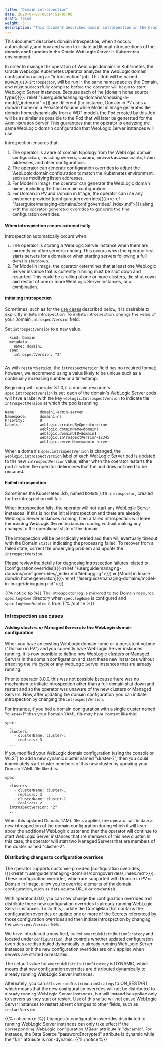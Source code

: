 ```yaml
---
title: "Domain introspection"
date: 2020-07-07T08:14:51-05:00
draft: false
weight: 5
description: "This document describes domain introspection in the Oracle WebLogic Server in Kubernetes environment."
---
```



This document describes domain introspection, when it occurs automatically, and how and when to initiate additional introspections of the domain configuration in the Oracle WebLogic Server in Kubernetes environment.

In order to manage the operation of WebLogic domains in Kubernetes, the Oracle WebLogic Kubernetes Operator analyzes the WebLogic
domain configuration using an "introspection" job. This Job will be named `DOMAIN_UID-introspector`, will be run in the same namespace as the Domain, and must successfully complete before the operator will begin to start WebLogic Server instances. Because each of the
[domain home source types]({{< relref "/userguide/managing-domains/choosing-a-model/_index.md" >}}) are different (for instance, Domain in PV uses a domain home on a PersistentVolume while Model in Image generates the domain home dynamically from a WDT model), the Pod created by this Job will be
as similar as possible to the Pod that will later be generated for the Administration Server. This guarantees that the operator is
analyzing the same WebLogic domain configuration that WebLogic Server instances will use.

Introspection ensures that:
1. The operator is aware of domain topology from the WebLogic domain configuration, including servers, clusters, network access points, listen addresses, and other configurations.
2. The operator can generate configuration overrides to adjust the WebLogic domain configuration to match the Kubernetes environment, such as modifying listen addresses.
3. For Model in Image, the operator can generate the WebLogic domain home, including the final domain configuration.
4. For Domain in PV and Domain in Image, the operator can use any customer-provided [configuration overrides]({{<relref "/userguide/managing-domains/configoverrides/_index.md">}}) along with the operator-generated overrides to generate the final configuration overrides.

#### When introspection occurs automatically

Introspection automatically occurs when:
1. The operator is starting a WebLogic Server instance when there are currently no other servers running. This occurs when the operator first starts servers for a domain or when starting servers following a full domain shutdown.
2. For Model in Image, the operator determines that at least one WebLogic Server instance that is currently running must be shut down and restarted. This could be a rolling of one or more clusters, the shut down and restart of one or more WebLogic Server instances, or a combination.

#### Initiating introspection

Sometimes, such as for the [use cases](#introspection-use-cases) described below, it is desirable to explicitly initiate introspection. To initiate introspection, change the value of your Domain `introspectVersion` field.

Set `introspectVersion` to a new value.

```
  kind: Domain
  metadata:
    name: domain1
  spec:
    introspectVersion: "2"
    ...
```

As with `restartVersion`, the `introspectVersion` field has no required format; however, we recommend using a value likely to be unique such as a continually increasing number or a timestamp.

Beginning with operator 3.1.0, if a domain resource's `spec.introspectVersion` is set, each of the domain's WebLogic Server pods will have a label with the key `weblogic.IntrospectVersion` to indicate the `introspectVersion` at which the pod is running.

```
Name:           domain1-admin-server
Namespace:      domain1-ns
Priority:       0
Labels:         weblogic.createdByOperator=true
                weblogic.domainName=domain1
                weblogic.domainUID=domain1
                weblogic.introspectVersion=12345
                weblogic.serverName=admin-server
```

When a domain's `spec.intrsopectVersion` is changed, the `weblogic.introspectVersion` label of each WebLogic Server pod is updated to the new `introspectVersion` value, either when the operator restarts the pod or when the operator determines that the pod does not need to be restarted.

#### Failed introspection

Sometimes the Kubernetes Job, named `DOMAIN_UID-introspector`, created for the introspection will fail.

When introspection fails, the operator will not start any WebLogic Server instances. If this is not the initial introspection and there are already WebLogic Server instances running, then a failed introspection will leave the existing WebLogic Server instances running without making any changes to the operational state of the domain.

The introspection will be periodically retried and then will eventually timeout with the Domain `status` indicating the processing failed. To recover from a failed state, correct the underlying problem and update the `introspectVersion`.

Please review the details for diagnosing introspection failures related to [configuration overrides]({{<relref "/userguide/managing-domains/configoverrides/_index.md#debugging">}}) or [Model in Image domain home generation]({{<relref "/userguide/managing-domains/model-in-image/debugging.md">}}).

{{% notice tip %}}
The introspector log is mirrored to the Domain resource `spec.logHome` directory
when `spec.logHome` is configured and `spec.logHomeEnabled` is true.
{{% /notice %}}

### Introspection use cases

#### Adding clusters or Managed Servers to the WebLogic domain configuration

When you have an existing WebLogic domain home on a persistent volume ("Domain in PV") and you currently have WebLogic Server instances running, it is now possible to define new WebLogic clusters or Managed Servers in the domain configuration and start these new instances without affecting the life cycle of any WebLogic Server instances that are already running.

Prior to operator 3.0.0, this was not possible because there was no mechanism to initiate introspection other than a full domain shut down and restart and so the operator was unaware of the new clusters or Managed Servers. Now, after updating the domain configuration, you can initiate introspection by changing the `introspectVersion`.

For instance, if you had a domain configuration with a single cluster named "cluster-1" then your Domain YAML file may have content like this:

```
spec:
  ...
  clusters:
    - clusterName: cluster-1
      replicas: 3
  ...
```

If you modified your WebLogic domain configuration (using the console or WLST) to add a new dynamic cluster named "cluster-2", then you could immediately start cluster members of this new cluster by updating your Domain YAML file like this:

```
spec:
  ...
  clusters:
    - clusterName: cluster-1
      replicas: 3
    - clusterName: cluster-2
      replicas: 2
  introspectVersion: "2"
  ...
```

When this updated Domain YAML file is applied, the operator will initiate a new introspection of the domain configuration during which it will learn about the additional WebLogic cluster and then the operator will continue to start WebLogic Server instances that are members of this new cluster. In this case, the operator will start two Managed Servers that are members of the cluster named "cluster-2".

#### Distributing changes to configuration overrides

The operator supports customer-provided [configuration overrides]({{<relref "/userguide/managing-domains/configoverrides/_index.md">}}). These configuration overrides, which are supported with Domain in PV or Domain in Image, allow you to override elements of the domain configuration, such as data source URL's or credentials.

With operator 3.0.0, you can now change the configuration overrides and distribute these new configuration overrides to already running WebLogic Server instances. To do this, update the ConfigMap that contains the configuration overrides or update one or more of the Secrets referenced by those configuration overrides and then initiate introspection by changing the `introspectVersion` field.

We have introduced a new field, called `overrideDistributionStrategy` and located under `configuration`, that controls whether updated configuration overrides are distributed dynamically to already running WebLogic Server instances or if the new configuration overrides are only applied when servers are started or restarted.

The default value for `overrideDistributionStrategy` is DYNAMIC, which means that new configuration overrides are distributed dynamically to already running WebLogic Server instances.

Alternately, you can set `overrideDistributionStrategy` to ON_RESTART, which means that the new configuration overrides will not be distributed to already running WebLogic Server instances, but will instead be applied only to servers as they start or restart. Use of this value will *not* cause WebLogic Server instances to restart absent changes to other fields, such as `restartVersion`.

{{% notice note %}} Changes to configuration overrides distributed to running WebLogic Server instances can only take effect if the corresponding WebLogic configuration MBean attribute is "dynamic". For instance, the Data Source "passwordEncrypted" attribute is dynamic while the "Url" attribute is non-dynamic.
{{% /notice %}}
